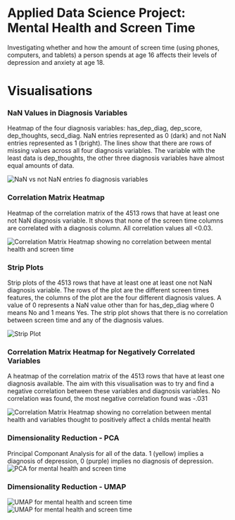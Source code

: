 # Applied Data Science Project: Mental Health and Screen Time
Investigating whether and how the amount of screen time (using phones, computers, and tablets) a person spends at age 16 
affects their levels of depression and anxiety at age 18.

# Visualisations

### NaN Values in Diagnosis Variables
<a href="#nan-values-in-diagnosis-variables"></a>

Heatmap of the four diagnosis variables: has_dep_diag, dep_score, dep_thoughts, secd_diag.
NaN entries represented as 0 (dark) and not NaN entries represented as 1 (bright). 
The lines show that there are rows of missing values across all four diagnosis variables. 
The variable with the least data is dep_thoughts, the other three diagnosis variables have almost equal amounts of data.

![NaN vs not NaN entries fo diagnosis variables](https://github.com/phillipSloan/applied-data-science/blob/main/images/nan-diagnosis-heatmap.png?raw=true)

### Correlation Matrix Heatmap
<a href="#correlation-matrix-heatmap"></a>

Heatmap of the correlation matrix of the 4513 rows that have at least one not NaN diagnosis variable. 
It shows that none of the screen time columns are correlated with a diagnosis column.
All correlation values all <0.03.


![Correlation Matrix Heatmap showing no correlation between mental health and screen time](https://github.com/phillipSloan/applied-data-science/blob/main/images/correlation-matrix-heatmap.png?raw=true)

### Strip Plots

Strip plots of the 4513 rows that have at least one at least one not NaN diagnosis variable. 
The rows of the plot are the different screen times features, the columns of the plot are the four different diagnosis values. 
A value of 0 represents a NaN value other than for has_dep_diag where 0 means No and 1 means Yes. 
The strip plot shows that there is no correlation between screen time and any of the diagnosis values.

![Strip Plot](https://github.com/phillipSloan/applied-data-science/blob/main/images/strip-plot-no-nan-diag.png?raw=true)
<a href="#strip-plots-custom"></a>

### Correlation Matrix Heatmap for Negatively Correlated Variables
<a href="#correlation-matrix-heatmap-for-negatively-correlated-variables"></a>
A heatmap of the correlation matrix of the 4513 rows that have at least one diagnosis available.
The aim with this visualisation was to try and find a negative correlation between these variables and diagnosis variables. No correlation was found, the most negative correlation found was -.031

![Correlation Matrix Heatmap showing no correlation between mental health and variables thought to positively affect a childs mental health](https://github.com/phillipSloan/applied-data-science/blob/main/images/neg-correlation-matrix.png?raw=true)

### Dimensionality Reduction - PCA <a name="PCA"></a>
Principal Componant Analysis for all of the data. 1 (yellow) implies a diagnosis of depression, 0 (purple) implies no diagnosis of depression.
![PCA for mental health and screen time](https://github.com/phillipSloan/applied-data-science/blob/main/images/PCA.png?raw=true)

### Dimensionality Reduction - UMAP <a name="UMAP"></a>
![UMAP for mental health and screen time](https://github.com/phillipSloan/applied-data-science/blob/main/images/UMAP-50.png?raw=true)
![UMAP for mental health and screen time](https://github.com/phillipSloan/applied-data-science/blob/main/images/UMAP-500.png?raw=true)
